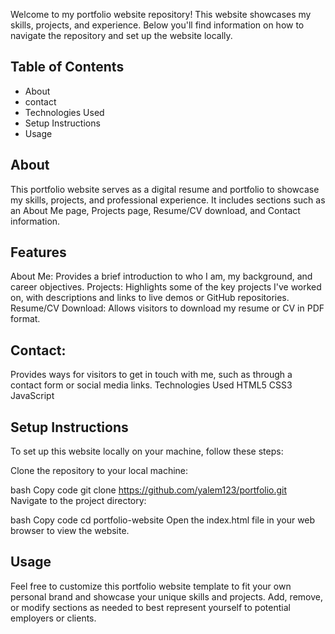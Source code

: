 Welcome to my portfolio website repository! This website showcases my skills, projects, and experience. Below you'll find information on how to navigate the repository and set up the website locally.

## Table of Contents

- About
- contact
- Technologies Used
- Setup Instructions
- Usage

## About

This portfolio website serves as a digital resume and portfolio to showcase my skills, projects, and professional experience. It includes sections such as an About Me page, Projects page, Resume/CV download, and Contact information.

## Features

About Me: Provides a brief introduction to who I am, my background, and career objectives.
Projects: Highlights some of the key projects I've worked on, with descriptions and links to live demos or GitHub repositories.
Resume/CV Download: Allows visitors to download my resume or CV in PDF format.

## Contact:

Provides ways for visitors to get in touch with me, such as through a contact form or social media links.
Technologies Used
HTML5
CSS3
JavaScript

## Setup Instructions

To set up this website locally on your machine, follow these steps:

Clone the repository to your local machine:

bash
Copy code
git clone https://github.com/yalem123/portfolio.git
Navigate to the project directory:

bash
Copy code
cd portfolio-website
Open the index.html file in your web browser to view the website.

## Usage

Feel free to customize this portfolio website template to fit your own personal brand and showcase your unique skills and projects. Add, remove, or modify sections as needed to best represent yourself to potential employers or clients.
